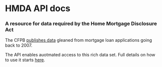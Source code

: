 # HMDA API docs

### A resource for data required by the Home Mortgage Disclosure Act
The CFPB [publishes data](https://www.consumerfinance.gov/data-research/hmda/) gleaned from mortgage loan applications going back to 2007.

The API enables auotmated access to this rich data set. Full details on how to use it starts [here](http://cfpb.github.io/api/hmda/).

